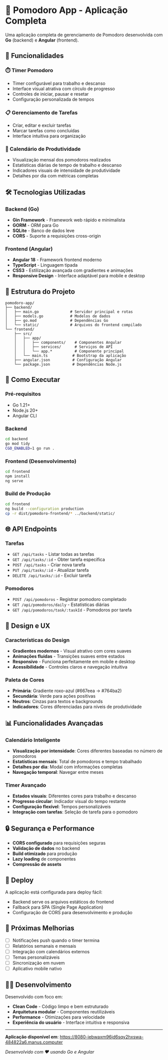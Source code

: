 # 🍅 Pomodoro App - Aplicação Completa

Uma aplicação completa de gerenciamento de Pomodoro desenvolvida com **Go** (backend) e **Angular** (frontend).

## 🚀 Funcionalidades

### ⏱️ Timer Pomodoro
- Timer configurável para trabalho e descanso
- Interface visual atrativa com círculo de progresso
- Controles de iniciar, pausar e resetar
- Configuração personalizada de tempos

### 📋 Gerenciamento de Tarefas
- Criar, editar e excluir tarefas
- Marcar tarefas como concluídas
- Interface intuitiva para organização

### 📅 Calendário de Produtividade
- Visualização mensal dos pomodoros realizados
- Estatísticas diárias de tempo de trabalho e descanso
- Indicadores visuais de intensidade de produtividade
- Detalhes por dia com métricas completas

## 🛠️ Tecnologias Utilizadas

### Backend (Go)
- **Gin Framework** - Framework web rápido e minimalista
- **GORM** - ORM para Go
- **SQLite** - Banco de dados leve
- **CORS** - Suporte a requisições cross-origin

### Frontend (Angular)
- **Angular 18** - Framework frontend moderno
- **TypeScript** - Linguagem tipada
- **CSS3** - Estilização avançada com gradientes e animações
- **Responsive Design** - Interface adaptável para mobile e desktop

## 📁 Estrutura do Projeto

```
pomodoro-app/
├── backend/
│   ├── main.go              # Servidor principal e rotas
│   ├── models.go            # Modelos de dados
│   ├── go.mod               # Dependências Go
│   └── static/              # Arquivos do frontend compilado
└── frontend/
    ├── src/
    │   ├── app/
    │   │   ├── components/    # Componentes Angular
    │   │   ├── services/      # Serviços de API
    │   │   └── app.*          # Componente principal
    │   └── main.ts           # Bootstrap da aplicação
    ├── angular.json          # Configuração Angular
    └── package.json          # Dependências Node.js
```

## 🔧 Como Executar

### Pré-requisitos
- Go 1.21+
- Node.js 20+
- Angular CLI

### Backend
```bash
cd backend
go mod tidy
CGO_ENABLED=1 go run .
```

### Frontend (Desenvolvimento)
```bash
cd frontend
npm install
ng serve
```

### Build de Produção
```bash
cd frontend
ng build --configuration production
cp -r dist/pomodoro-frontend/* ../backend/static/
```

## 🌐 API Endpoints

### Tarefas
- `GET /api/tasks` - Listar todas as tarefas
- `GET /api/tasks/:id` - Obter tarefa específica
- `POST /api/tasks` - Criar nova tarefa
- `PUT /api/tasks/:id` - Atualizar tarefa
- `DELETE /api/tasks/:id` - Excluir tarefa

### Pomodoros
- `POST /api/pomodoros` - Registrar pomodoro completado
- `GET /api/pomodoros/daily` - Estatísticas diárias
- `GET /api/pomodoros/task/:taskId` - Pomodoros por tarefa

## 🎨 Design e UX

### Características do Design
- **Gradientes modernos** - Visual atrativo com cores suaves
- **Animações fluidas** - Transições suaves entre estados
- **Responsivo** - Funciona perfeitamente em mobile e desktop
- **Acessibilidade** - Controles claros e navegação intuitiva

### Paleta de Cores
- **Primária**: Gradiente roxo-azul (#667eea → #764ba2)
- **Secundária**: Verde para ações positivas
- **Neutros**: Cinzas para textos e backgrounds
- **Indicadores**: Cores diferenciadas para níveis de produtividade

## 📊 Funcionalidades Avançadas

### Calendário Inteligente
- **Visualização por intensidade**: Cores diferentes baseadas no número de pomodoros
- **Estatísticas mensais**: Total de pomodoros e tempo trabalhado
- **Detalhes por dia**: Modal com informações completas
- **Navegação temporal**: Navegar entre meses

### Timer Avançado
- **Estados visuais**: Diferentes cores para trabalho e descanso
- **Progresso circular**: Indicador visual do tempo restante
- **Configuração flexível**: Tempos personalizáveis
- **Integração com tarefas**: Seleção de tarefa para o pomodoro

## 🔒 Segurança e Performance

- **CORS configurado** para requisições seguras
- **Validação de dados** no backend
- **Build otimizado** para produção
- **Lazy loading** de componentes
- **Compressão de assets**

## 🚀 Deploy

A aplicação está configurada para deploy fácil:
- Backend serve os arquivos estáticos do frontend
- Fallback para SPA (Single Page Application)
- Configuração de CORS para desenvolvimento e produção

## 📝 Próximas Melhorias

- [ ] Notificações push quando o timer termina
- [ ] Relatórios semanais e mensais
- [ ] Integração com calendários externos
- [ ] Temas personalizáveis
- [ ] Sincronização em nuvem
- [ ] Aplicativo mobile nativo

## 👨‍💻 Desenvolvimento

Desenvolvido com foco em:
- **Clean Code** - Código limpo e bem estruturado
- **Arquitetura modular** - Componentes reutilizáveis
- **Performance** - Otimizações para velocidade
- **Experiência do usuário** - Interface intuitiva e responsiva

---

**Aplicação disponível em**: https://8080-iebwaxm96jd6sqy2hxswa-484822a6.manus.computer

*Desenvolvido com ❤️ usando Go e Angular*

